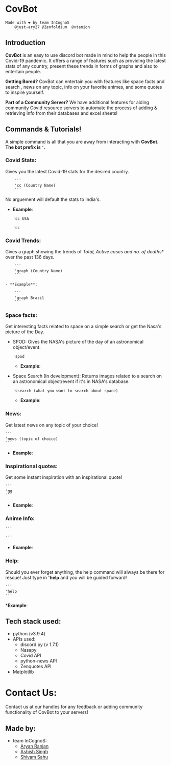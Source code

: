 # CovBot
    Made with ❤ by team InCognoS
        @just-ary27 @Zenfoldium  @xtanion

## Introduction

**CovBot** is an easy to use discord bot made in mind to help the people in this Covid-19 pandemic. It offers a range of features such as providing the latest stats of any country, present these trends in forms of graphs and also to entertain people. 

**Getting Bored?** 
CovBot can entertain you with features like space facts and search , news on any topic, info on your favorite animes, and some quotes to inspire yourself.

**Part of a Community Server?**
We have additional features for aiding community Covid resource servers to automate the process of adding & retrieving info from their databases and excel sheets!

## Commands & Tutorials!
A simple command is all that you are away from interacting with **CovBot**.
**The bot prefix is ``` ' ```.**

  ### Covid Stats:
   Gives you the latest Covid-19 stats for the desired country.

        ```
        'cc (Country Name)
        ```

   No arguement will default the stats to India's.

   - **Example**:
        
        ```
        'cc USA
        ```

        ```
        'cc
        ```

  ### Covid Trends:
   Gives a graph showing the trends of *Total, Active cases and no. of deaths** over the past 136 days.

        ```
        'graph (Country Name)
        ```
        
    - **Example**:

        ```
        'graph Brazil
        ```

  ### Space facts:
   Get interesting facts related to space on a simple search or get the Nasa's picture of the Day.

   - SPOD:
        Gives the NASA's picture of the day of an astronomical object/event.

        ```
        'spod
        ```
        - **Example**:


   - Space Search (In development):
        Returns images related to a search on an astronomical object/event if it's in NASA's database.

        ```
        'ssearch (what you want to search about space)
        ```

        - **Example**:

  ### News:
   Get latest news on any topic of your choice!

    ```
    'news (topic of choice)
    ```

   - **Example**:

  ### Inspirational quotes:
   Get some instant inspiration with an inspirational quote!

    ```
    'gq
    ```

   - **Example**:

  ### Anime Info:
    

    ```

    ```

   - **Example**:

  ### Help:
   Should you ever forget anything, the help command will always be there for rescue! Just type in **'help** and you will be guided forward!

    ```
    'help
    ```
   ***Example**:


## Tech stack used:

   - python (v3.9.4)
   - APIs used:
        - discord.py (v 1.7.1)
        - Nasapy 
        - Covid API
        - python-news API
        - Zenquotes API
   - Matplotlib 



# Contact Us:
Contact us at our handles for any feedback or adding community functionality of CovBot to your servers!

## Made by:

- team InCognoS:
  - [Aryan Ranjan](@just-ary27)
  - [Ashish Singh](@Zenfoldium)
  - [Shivam Sahu](@xtanion)


